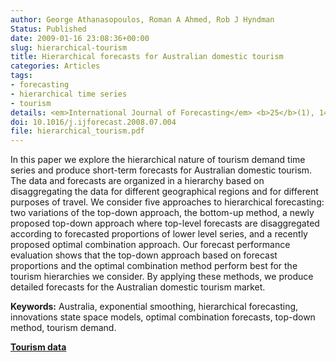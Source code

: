 ```yaml
---
author: George Athanasopoulos, Roman A Ahmed, Rob J Hyndman
Status: Published
date: 2009-01-16 23:08:36+00:00
slug: hierarchical-tourism
title: Hierarchical forecasts for Australian domestic tourism
categories: Articles
tags:
- forecasting
- hierarchical time series
- tourism
details: <em>International Journal of Forecasting</em> <b>25</b>(1), 146-166
doi: 10.1016/j.ijforecast.2008.07.004
file: hierarchical_tourism.pdf
---
```


In this paper we explore the hierarchical nature of tourism demand time series and produce short-term forecasts for Australian domestic tourism. The data and forecasts are organized in a hierarchy based on disaggregating the data for different geographical regions and for different purposes of travel. We consider five approaches to hierarchical forecasting: two variations of the top-down approach, the bottom-up method, a newly proposed top-down approach where top-level forecasts are disaggregated according to forecasted proportions of lower level series, and a recently proposed optimal combination approach. Our forecast performance evaluation shows that the top-down approach based on forecast proportions and the optimal combination method perform best for the tourism hierarchies we consider. By applying these methods, we produce detailed forecasts for the Australian domestic tourism market.

**Keywords:** Australia, exponential smoothing, hierarchical forecasting, innovations state space models, optimal combination forecasts, top-down method, tourism demand.

[**Tourism data**](/data/hier1_with_names.csv)
